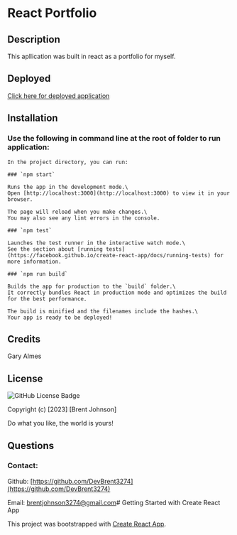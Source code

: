 # React Portfolio 

## Description

This apllication was built in react as a portfolio for myself.  

## Deployed 
[Click here for deployed application](https://devbrent3274.github.io/react-portfolio/)

## Installation

### Use the following in command line at the root of folder to run application:

```
In the project directory, you can run:

### `npm start`

Runs the app in the development mode.\
Open [http://localhost:3000](http://localhost:3000) to view it in your browser.

The page will reload when you make changes.\
You may also see any lint errors in the console.

### `npm test`

Launches the test runner in the interactive watch mode.\
See the section about [running tests](https://facebook.github.io/create-react-app/docs/running-tests) for more information.

### `npm run build`

Builds the app for production to the `build` folder.\
It correctly bundles React in production mode and optimizes the build for the best performance.

The build is minified and the filenames include the hashes.\
Your app is ready to be deployed!

```
## Credits

Gary Almes

## License
![GitHub License Badge](https://shields.io/badge/license-MIT-green)

Copyright (c) [2023] [Brent Johnson]

Do what you like, the world is yours!

## Questions
### Contact:
Github: [https://github.com/DevBrent3274](https://github.com/DevBrent3274)

Email: <brentjohnson3274@gmail.com># Getting Started with Create React App

This project was bootstrapped with [Create React App](https://github.com/facebook/create-react-app).







